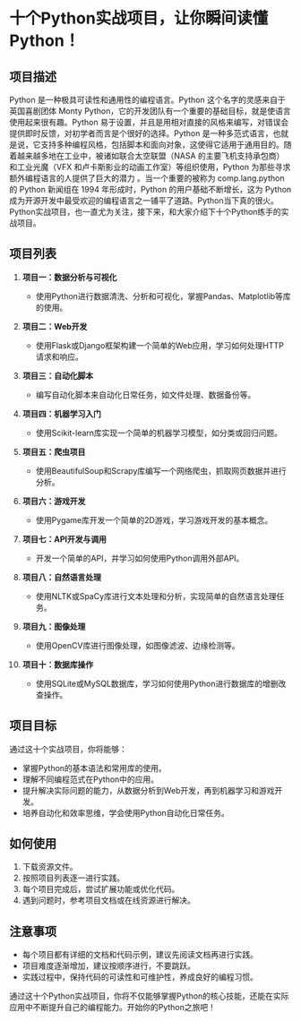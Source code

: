 # 十个Python实战项目，让你瞬间读懂Python！

## 项目描述

Python 是一种极具可读性和通用性的编程语言。Python 这个名字的灵感来自于英国喜剧团体 Monty Python，它的开发团队有一个重要的基础目标，就是使语言使用起来很有趣。Python 易于设置，并且是用相对直接的风格来编写，对错误会提供即时反馈，对初学者而言是个很好的选择。Python 是一种多范式语言，也就是说，它支持多种编程风格，包括脚本和面向对象，这使得它适用于通用目的。随着越来越多地在工业中，被诸如联合太空联盟（NASA 的主要飞机支持承包商）和工业光魔（VFX 和卢卡斯影业的动画工作室）等组织使用，Python 为那些寻求额外编程语言的人提供了巨大的潜力 。当一个重要的被称为 comp.lang.python 的 Python 新闻组在 1994 年形成时，Python 的用户基础不断增长，这为 Python 成为开源开发中最受欢迎的编程语言之一铺平了道路。Python当下真的很火。Python实战项目，也一直尤为关注，接下来，和大家介绍下十个Python练手的实战项目。

## 项目列表

1. **项目一：数据分析与可视化**
   - 使用Python进行数据清洗、分析和可视化，掌握Pandas、Matplotlib等库的使用。

2. **项目二：Web开发**
   - 使用Flask或Django框架构建一个简单的Web应用，学习如何处理HTTP请求和响应。

3. **项目三：自动化脚本**
   - 编写自动化脚本来自动化日常任务，如文件处理、数据备份等。

4. **项目四：机器学习入门**
   - 使用Scikit-learn库实现一个简单的机器学习模型，如分类或回归问题。

5. **项目五：爬虫项目**
   - 使用BeautifulSoup和Scrapy库编写一个网络爬虫，抓取网页数据并进行分析。

6. **项目六：游戏开发**
   - 使用Pygame库开发一个简单的2D游戏，学习游戏开发的基本概念。

7. **项目七：API开发与调用**
   - 开发一个简单的API，并学习如何使用Python调用外部API。

8. **项目八：自然语言处理**
   - 使用NLTK或SpaCy库进行文本处理和分析，实现简单的自然语言处理任务。

9. **项目九：图像处理**
   - 使用OpenCV库进行图像处理，如图像滤波、边缘检测等。

10. **项目十：数据库操作**
    - 使用SQLite或MySQL数据库，学习如何使用Python进行数据库的增删改查操作。

## 项目目标

通过这十个实战项目，你将能够：

- 掌握Python的基本语法和常用库的使用。
- 理解不同编程范式在Python中的应用。
- 提升解决实际问题的能力，从数据分析到Web开发，再到机器学习和游戏开发。
- 培养自动化和效率思维，学会使用Python自动化日常任务。

## 如何使用

1. 下载资源文件。
2. 按照项目列表逐一进行实践。
3. 每个项目完成后，尝试扩展功能或优化代码。
4. 遇到问题时，参考项目文档或在线资源进行解决。

## 注意事项

- 每个项目都有详细的文档和代码示例，建议先阅读文档再进行实践。
- 项目难度逐渐增加，建议按顺序进行，不要跳跃。
- 实践过程中，保持代码的可读性和可维护性，养成良好的编程习惯。

通过这十个Python实战项目，你将不仅能够掌握Python的核心技能，还能在实际应用中不断提升自己的编程能力。开始你的Python之旅吧！
